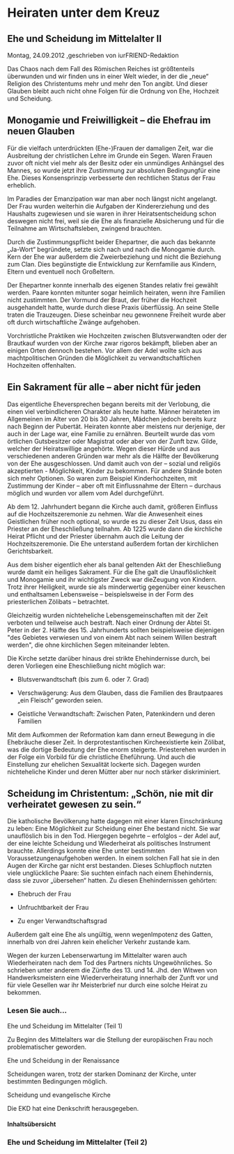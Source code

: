 # Heiraten unter dem Kreuz

## Ehe und Scheidung im Mittelalter II

Montag, 24.09.2012 ,geschrieben von iurFRIEND-Redaktion

Das Chaos nach dem Fall des Römischen Reiches ist größtenteils überwunden und wir finden uns in einer Welt wieder, in der die „neue“ Religion des Christentums mehr und mehr den Ton angibt. Und dieser Glauben bleibt auch nicht ohne Folgen für die Ordnung von Ehe, Hochzeit und Scheidung.

## Monogamie und Freiwilligkeit – die Ehefrau im neuen Glauben

Für die vielfach unterdrückten (Ehe-)Frauen der damaligen Zeit, war die Ausbreitung der christlichen Lehre im Grunde ein Segen. Waren Frauen zuvor oft nicht viel mehr als der Besitz oder ein unmündiges Anhängsel des Mannes, so wurde jetzt ihre Zustimmung zur absoluten Bedingungfür eine Ehe. Dieses Konsensprinzip verbesserte den rechtlichen Status der Frau erheblich.

Im Paradies der Emanzipation war man aber noch längst nicht angelangt. Der Frau wurden weiterhin die Aufgaben der Kindererziehung und des Haushalts zugewiesen und sie waren in ihrer Heiratsentscheidung schon deswegen nicht frei, weil sie die Ehe als finanzielle Absicherung und für die Teilnahme am Wirtschaftsleben, zwingend brauchten.

Durch die Zustimmungspflicht beider Ehepartner, die auch das bekannte „Ja-Wort“ begründete, setzte sich nach und nach die Monogamie durch. Kern der Ehe war außerdem die Zweierbeziehung und nicht die Beziehung zum Clan. Dies begünstigte die Entwicklung zur Kernfamilie aus Kindern, Eltern und eventuell noch Großeltern.

Der Ehepartner konnte innerhalb des eigenen Standes relativ frei gewählt werden. Paare konnten mitunter sogar heimlich heiraten, wenn ihre Familien nicht zustimmten. Der Vormund der Braut, der früher die Hochzeit ausgehandelt hatte, wurde durch diese Praxis überflüssig. An seine Stelle traten die Trauzeugen. Diese scheinbar neu gewonnene Freiheit wurde aber oft durch wirtschaftliche Zwänge aufgehoben.

Vorchristliche Praktiken wie Hochzeiten zwischen Blutsverwandten oder der Brautkauf wurden von der Kirche zwar rigoros bekämpft, blieben aber an einigen Orten dennoch bestehen. Vor allem der Adel wollte sich aus machtpolitischen Gründen die Möglichkeit zu verwandtschaftlichen Hochzeiten offenhalten.

## Ein Sakrament für alle – aber nicht für jeden

Das eigentliche Eheversprechen begann bereits mit der Verlobung, die einen viel verbindlicheren Charakter als heute hatte. Männer heirateten im Allgemeinen im Alter von 20 bis 30 Jahren, Mädchen jedoch bereits kurz nach Beginn der Pubertät. Heiraten konnte aber meistens nur derjenige, der auch in der Lage war, eine Familie zu ernähren. Beurteilt wurde das vom örtlichen Gutsbesitzer oder Magistrat oder aber von der Zunft bzw. Gilde, welcher der Heiratswillige angehörte. Wegen dieser Hürde und aus verschiedenen anderen Gründen war mehr als die Hälfte der Bevölkerung von der Ehe ausgeschlossen. Und damit auch von der – sozial und religiös akzeptierten - Möglichkeit, Kinder zu bekommen. Für andere Stände boten sich mehr Optionen. So waren zum Beispiel Kinderhochzeiten, mit Zustimmung der Kinder – aber oft mit Einflussnahme der Eltern – durchaus möglich und wurden vor allem vom Adel durchgeführt.

Ab dem 12. Jahrhundert begann die Kirche auch damit, größeren Einfluss auf die Hochzeitszeremonie zu nehmen. War die Anwesenheit eines Geistlichen früher noch optional, so wurde es zu dieser Zeit Usus, dass ein Priester an der Eheschließung teilnahm. Ab 1225 wurde dann die kirchliche Heirat Pflicht und der Priester übernahm auch die Leitung der Hochzeitszeremonie. Die Ehe unterstand außerdem fortan der kirchlichen Gerichtsbarkeit.

Aus dem bisher eigentlich eher als banal geltenden Akt der Eheschließung wurde damit ein heiliges Sakrament. Für die Ehe galt die Unauflöslichkeit und Monogamie und ihr wichtigster Zweck war dieZeugung von Kindern. Trotz ihrer Heiligkeit, wurde sie als minderwertig gegenüber einer keuschen und enthaltsamen Lebensweise – beispielsweise in der Form des priesterlichen Zölibats – betrachtet.

Gleichzeitig wurden nichteheliche Lebensgemeinschaften mit der Zeit verboten und teilweise auch bestraft. Nach einer Ordnung der Abtei St. Peter in der 2. Hälfte des 15. Jahrhunderts sollten beispielsweise diejenigen "des Gebietes verwiesen und von einem Abt nach seinem Willen bestraft werden", die ohne kirchlichen Segen miteinander lebten.

Die Kirche setzte darüber hinaus drei strikte Ehehindernisse durch, bei deren Vorliegen eine Eheschließung nicht möglich war:

- Blutsverwandtschaft (bis zum 6. oder 7. Grad)

- Verschwägerung: Aus dem Glauben, dass die Familien des Brautpaares „ein Fleisch“ geworden seien.

- Geistliche Verwandtschaft: Zwischen Paten, Patenkindern und deren Familien

Mit dem Aufkommen der Reformation kam dann erneut Bewegung in die Ehebräuche dieser Zeit. In derprotestantischen Kircheexistierte kein Zölibat, was die dortige Bedeutung der Ehe enorm steigerte. Priesterehen wurden in der Folge ein Vorbild für die christliche Eheführung. Und auch die Einstellung zur ehelichen Sexualität lockerte sich. Dagegen wurden nichteheliche Kinder und deren Mütter aber nur noch stärker diskriminiert.

## Scheidung im Christentum: „Schön, nie mit dir verheiratet gewesen zu sein.“

Die katholische Bevölkerung hatte dagegen mit einer klaren Einschränkung zu leben: Eine Möglichkeit zur Scheidung einer Ehe bestand nicht. Sie war unauflöslich bis in den Tod. Hiergegen begehrte – erfolglos – der Adel auf, der eine leichte Scheidung und Wiederheirat als politisches Instrument brauchte. Allerdings konnte eine Ehe unter bestimmten Voraussetzungenaufgehoben werden. In einem solchen Fall hat sie in den Augen der Kirche gar nicht erst bestanden. Dieses Schlupfloch nutzten viele unglückliche Paare: Sie suchten einfach nach einem Ehehindernis, dass sie zuvor „übersehen“ hatten. Zu diesen Ehehindernissen gehörten:

- Ehebruch der Frau

- Unfruchtbarkeit der Frau

- Zu enger Verwandtschaftsgrad

Außerdem galt eine Ehe als ungültig, wenn wegenImpotenz des Gatten, innerhalb von drei Jahren kein ehelicher Verkehr zustande kam.

Wegen der kurzen Lebenserwartung im Mittelalter waren auch Wiederheiraten nach dem Tod des Partners nichts Ungewöhnliches. So schrieben unter anderem die Zünfte des 13. und 14. Jhd. den Witwen von Handwerksmeistern eine Wiederverheiratung innerhalb der Zunft vor und für viele Gesellen war ihr Meisterbrief nur durch eine solche Heirat zu bekommen.

### Lesen Sie auch...

Ehe und Scheidung im Mittelalter (Teil 1)

Zu Beginn des Mittelalters war die Stellung der europäischen Frau noch problematischer geworden.

Ehe und Scheidung in der Renaissance

Scheidungen waren, trotz der starken Dominanz der Kirche, unter bestimmten Bedingungen möglich.

Scheidung und evangelische Kirche

Die EKD hat eine Denkschrift herausgegeben.

#### Inhaltsübersicht

### Ehe und Scheidung im Mittelalter (Teil 2)